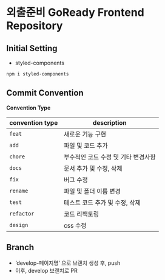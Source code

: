 # 외출준비 GoReady Frontend Repository


## Initial Setting


- styled-components

```bash
npm i styled-components
```

## Commit Convention


**Convention Type**

| convention type | description |
| --- | --- |
| `feat` | 새로운 기능 구현 |
| `add` | 파일 및 코드 추가 |
| `chore` | 부수적인 코드 수정 및 기타 변경사항 |
| `docs` | 문서 추가 및 수정, 삭제 |
| `fix` | 버그 수정 |
| `rename` | 파일 및 폴더 이름 변경 |
| `test` | 테스트 코드 추가 및 수정, 삭제 |
| `refactor` | 코드 리팩토링 |
| `design` | css 수정 |

## Branch


- ‘develop-페이지명’ 으로 브랜치 생성 후, push
- 이후, develop 브랜치로 PR
